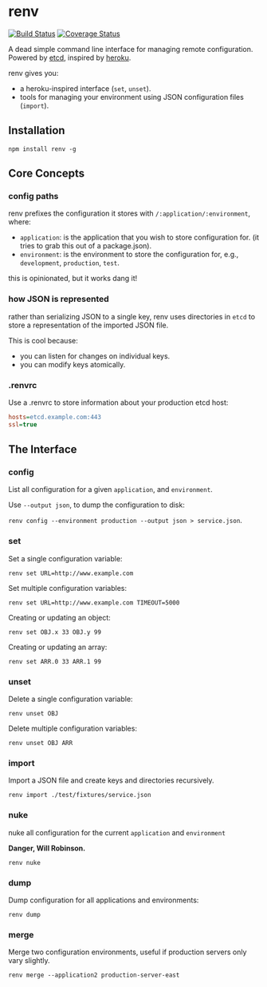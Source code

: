 # renv

[![Build Status](https://travis-ci.org/bcoe/renv.png)](https://travis-ci.org/bcoe/renv)
[![Coverage Status](https://coveralls.io/repos/bcoe/renv/badge.svg?branch=)](https://coveralls.io/r/bcoe/renv?branch=)


A dead simple command line interface for managing remote configuration. Powered by [etcd](https://github.com/coreos/etcd), inspired by [heroku](https://devcenter.heroku.com/articles/config-vars).

renv gives you:

* a heroku-inspired interface (`set`, `unset`).
* tools for managing your environment using JSON configuration files (`import`).

## Installation

`npm install renv -g`

## Core Concepts

### config paths

renv prefixes the configuration it stores with `/:application/:environment`, where:

* `application`: is the application that you wish to store configuration for.
  (it tries to grab this out of a package.json).
* `environment`: is the environment to store the configuration for, e.g.,
  `development`, `production`, `test`.

this is opinionated, but it works dang it!

### how JSON is represented

rather than serializing JSON to a single key, renv uses directories in
`etcd` to store a representation of the imported JSON file.

This is cool because:

* you can listen for changes on individual keys.
* you can modify keys atomically.

### .renvrc

Use a .renvrc to store information about your production etcd host:

```ini
hosts=etcd.example.com:443
ssl=true
```

## The Interface

### config

List all configuration for a given `application`, and `environment`.

Use `--output json`, to dump the configuration to disk:

`renv config --environment production --output json > service.json`.

### set

Set a single configuration variable:

`renv set URL=http://www.example.com`

Set multiple configuration variables:

`renv set URL=http://www.example.com TIMEOUT=5000`

Creating or updating an object:

`renv set OBJ.x 33 OBJ.y 99`

Creating or updating an array:

`renv set ARR.0 33 ARR.1 99`

### unset

Delete a single configuration variable:

`renv unset OBJ`

Delete multiple configuration variables:

`renv unset OBJ ARR`

### import

Import a JSON file and create keys and directories recursively.

`renv import ./test/fixtures/service.json`

### nuke

nuke all configuration for the current `application` and `environment`

__Danger, Will Robinson.__

`renv nuke`

### dump

Dump configuration for all applications and environments:

`renv dump`

### merge

Merge two configuration environments, useful if production servers only
vary slightly.


`renv merge --application2 production-server-east`
